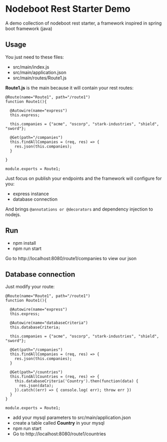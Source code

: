 # Nodeboot Rest Starter Demo

A demo collection of nodeboot rest starter, a framework inspired in spring boot framework (java)

## Usage

You just need to these files:

- src/main/index.js
- src/main/application.json
- src/main/routes/Route1.js

**Route1.js** is the main because it will contain your rest routes:

```
@Route(name="Route1", path="/route1")
function Route1(){

  @Autowire(name="express")
  this.express;

  this.companies = {"acme", "oscorp", "stark-industries", "shield", "sword"};

  @Get(path="/companies")
  this.findAllCompanies = (req, res) => {
    res.json(this.companies);
  }

}

module.exports = Route1;
```

Just focus on publish your endpoints and the framework will configure  for you:

- express instance
- database connection

And brings `@annotations or @decorators` and dependency injection to nodejs.

## Run

- npm install
- npm run start

Go to http://localhost:8080/route1/companies to view our json


## Database connection

Just modify your route:

```
@Route(name="Route1", path="/route1")
function Route1(){

  @Autowire(name="express")
  this.express;

  @Autowire(name="databaseCriteria")
  this.databaseCriteria;

  this.companies = {"acme", "oscorp", "stark-industries", "shield", "sword"};

  @Get(path="/companies")
  this.findAllCompanies = (req, res) => {
    res.json(this.companies);
  }

  @Get(path="/countries")
  this.findAllCountries = (req, res) => {
    this.databaseCriteria('Country').then(function(data) {
      res.json(data);
    }).catch((err) => { console.log( err); throw err })
  }
}

module.exports = Route1;
```

- add your mysql parameters to src/main/application.json
- create a table called **Country** in your mysql
- npm run start
- Go to http://localhost:8080/route1/countries
